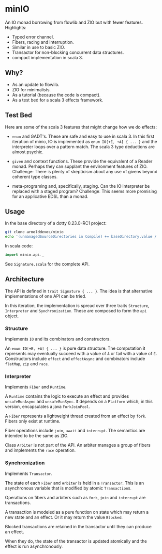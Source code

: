 # minIO 

An IO monad borrowing from flowlib and ZIO but with fewer features.  Highlights:

* Typed error channel.
* Fibers, racing and interruption.
* Similar in use to basic ZIO.
* Transactor for non-blocking concurrent data structures.
* compact implementation in scala 3.

## Why?

* As an update to flowlib.
* ZIO for minimalists.
* As a tutorial (because the code is compact).
* As a test bed for a scala 3 effects framework.

## Test Bed

Here are some of the scala 3 features that might change how we do effects:

* `enum` and GADT's.  These are safe and easy to use in scala 3. In this first iteration of minio, IO is implemented as `enum IO[+E, +A] { ... }` and the interpreter loops over a pattern match. The scala 3 type deductions are almost psychic.

* `given` and context functions.  These provide the equivalent of a Reader monad. Perhaps they can supplant the environment features of ZIO.  Challenge: There is plenty of skepticism about any use of givens beyond coherent type classes.

* meta-programing and, specifically, staging. Can the IO interpreter be replaced with a staged program?  Challenge: This seems more promising for an applicative EDSL than a monad.  

## Usage

In the base directory of a dotty 0.23.0-RC1 project:

```sh
git clone arnolddevos/minio
echo '(unmanagedSourceDirectories in Compile) += baseDirectory.value / "minio/src/main/scala"' > minio.sbt
```

In scala code:

```scala
import minio.api._
```

See `Signature.scala` for the complete API.

## Architecture

The API is defined in `trait Signature { ... }`. The idea is that alternative implementations of one API can be tried.   

In this iteration, the implementation is spread over three traits `Structure`, `Interpreter` and `Synchronization`.  These are composed to form the `api` object.

### Structure 

Implements `IO` and its combinators and constructors.  

An `enum IO[+E, +A] { ... }` is pure data structure. The computation it represents may eventually succeed with a value of `A` or fail with a value of `E`. Constructors include `effect` and `effectAsync` and combinators include `flatMap`, `zip` and `race`. 

### Interpreter

Implements `Fiber` and `Runtime`. 

A `Runtime` contains the logic to execute an effect and provides `unsafeRunAsync` and `unsafeRunSync`.  It depends on a `Platform` which, in this version, encapsulates a java `ForkJoinPool`. 

A `Fiber` represents a lightweight thread created from an effect by `fork`. Fibers only exist at runtime. 

Fiber operations include `join`, `await` and `interrupt`.  The semantics are intended to be the same as ZIO.

Class `Arbiter` is not part of the API. An arbiter manages a group of fibers and implements the `race` operation.  

### Synchronization

Implements `Transactor`. 

The state of each `Fiber` and `Arbiter` is held in a `Transactor`. This is an asynchronous variable that is modified by atomic `Transaction`s. 

Operations on fibers and arbiters such as `fork`, `join` and `interrupt` are transactions.

A transaction is modeled as a pure function on state which may return a new state and an effect. Or it may return the value `Blocked`.  

Blocked transactions are retained in the transactor until they can produce an effect.

When they do, the state of the transactor is updated atomically and the effect is run asynchronously. 
